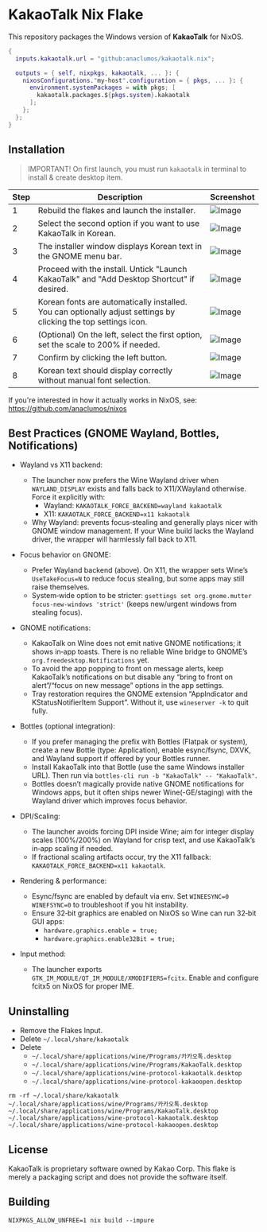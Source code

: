 

# KakaoTalk Nix Flake

This repository packages the Windows version of **KakaoTalk** for NixOS.

```nix
{
  inputs.kakaotalk.url = "github:anaclumos/kakaotalk.nix";

  outputs = { self, nixpkgs, kakaotalk, ... }: {
    nixosConfigurations."my-host".configuration = { pkgs, ... }: {
      environment.systemPackages = with pkgs; [
        kakaotalk.packages.${pkgs.system}.kakaotalk
      ];
    };
  };
}
```


## Installation

> IMPORTANT! On first launch, you must run `kakaotalk` in terminal to install & create desktop item.

| Step | Description | Screenshot |
|------|-------------|------------|
| 1 | Rebuild the flakes and launch the installer. | ![Image](https://github.com/user-attachments/assets/74e76194-5f1e-4a00-93d6-dce340587f25) |
| 2 | Select the second option if you want to use KakaoTalk in Korean. | ![Image](https://github.com/user-attachments/assets/c5057455-619f-4c23-8414-7871513b1781) |
| 3 | The installer window displays Korean text in the GNOME menu bar. | ![Image](https://github.com/user-attachments/assets/367dc85f-b849-4983-81b6-4b9e90c37456) |
| 4 | Proceed with the install. Untick "Launch KakaoTalk" and "Add Desktop Shortcut" if desired. | ![Image](https://github.com/user-attachments/assets/f780d8f6-35ba-4e67-b0e0-809a8b0ccf41) |
| 5 | Korean fonts are automatically installed. You can optionally adjust settings by clicking the top settings icon. | ![Image](https://github.com/user-attachments/assets/c7556716-36b9-4c05-8549-f2ce3036a3bb) |
| 6 | (Optional) On the left, select the first option, set the scale to 200% if needed. | ![Image](https://github.com/user-attachments/assets/ae1edd23-bcaf-4307-962a-2ee0a951bc7d) |
| 7 | Confirm by clicking the left button. | ![Image](https://github.com/user-attachments/assets/45594ecc-3c06-461b-9ccc-1c4025825c20) |
| 8 | Korean text should display correctly without manual font selection. | ![Image](https://github.com/user-attachments/assets/247eb319-dfbd-40e8-8448-88501ea04d5f) |

If you're interested in how it actually works in NixOS, see: https://github.com/anaclumos/nixos

## Best Practices (GNOME Wayland, Bottles, Notifications)

- Wayland vs X11 backend:
  - The launcher now prefers the Wine Wayland driver when `WAYLAND_DISPLAY` exists and falls back to X11/XWayland otherwise. Force it explicitly with:
    - Wayland: `KAKAOTALK_FORCE_BACKEND=wayland kakaotalk`
    - X11: `KAKAOTALK_FORCE_BACKEND=x11 kakaotalk`
  - Why Wayland: prevents focus‑stealing and generally plays nicer with GNOME window management. If your Wine build lacks the Wayland driver, the wrapper will harmlessly fall back to X11.

- Focus behavior on GNOME:
  - Prefer Wayland backend (above). On X11, the wrapper sets Wine’s `UseTakeFocus=N` to reduce focus stealing, but some apps may still raise themselves.
  - System‑wide option to be stricter: `gsettings set org.gnome.mutter focus-new-windows 'strict'` (keeps new/urgent windows from stealing focus).

- GNOME notifications:
  - KakaoTalk on Wine does not emit native GNOME notifications; it shows in‑app toasts. There is no reliable Wine bridge to GNOME’s `org.freedesktop.Notifications` yet.
  - To avoid the app popping to front on message alerts, keep KakaoTalk’s notifications on but disable any “bring to front on alert”/“focus on new message” options in the app settings.
  - Tray restoration requires the GNOME extension “AppIndicator and KStatusNotifierItem Support”. Without it, use `wineserver -k` to quit fully.

- Bottles (optional integration):
  - If you prefer managing the prefix with Bottles (Flatpak or system), create a new Bottle (type: Application), enable esync/fsync, DXVK, and Wayland support if offered by your Bottles runner.
  - Install KakaoTalk into that Bottle (use the same Windows installer URL). Then run via `bottles-cli run -b "KakaoTalk" -- "KakaoTalk"`.
  - Bottles doesn’t magically provide native GNOME notifications for Windows apps, but it often ships newer Wine(-GE/staging) with the Wayland driver which improves focus behavior.

- DPI/Scaling:
  - The launcher avoids forcing DPI inside Wine; aim for integer display scales (100%/200%) on Wayland for crisp text, and use KakaoTalk’s in‑app scaling if needed.
  - If fractional scaling artifacts occur, try the X11 fallback: `KAKAOTALK_FORCE_BACKEND=x11 kakaotalk`.

- Rendering & performance:
  - Esync/fsync are enabled by default via env. Set `WINEESYNC=0 WINEFSYNC=0` to troubleshoot if you hit instability.
  - Ensure 32‑bit graphics are enabled on NixOS so Wine can run 32‑bit GUI apps:
    - `hardware.graphics.enable = true;`
    - `hardware.graphics.enable32Bit = true;`

- Input method:
  - The launcher exports `GTK_IM_MODULE/QT_IM_MODULE/XMODIFIERS=fcitx`. Enable and configure fcitx5 on NixOS for proper IME.

## Uninstalling

- Remove the Flakes Input.
- Delete `~/.local/share/kakaotalk`
- Delete
  - `~/.local/share/applications/wine/Programs/카카오톡.desktop`
  - `~/.local/share/applications/wine/Programs/KakaoTalk.desktop`
  - `~/.local/share/applications/wine-protocol-kakaotalk.desktop`
  - `~/.local/share/applications/wine-protocol-kakaoopen.desktop`


```
rm -rf ~/.local/share/kakaotalk ~/.local/share/applications/wine/Programs/카카오톡.desktop ~/.local/share/applications/wine/Programs/KakaoTalk.desktop ~/.local/share/applications/wine-protocol-kakaotalk.desktop ~/.local/share/applications/wine-protocol-kakaoopen.desktop
```

## License

KakaoTalk is proprietary software owned by Kakao Corp. This flake is merely a packaging script and does not provide the software itself.

## Building

```
NIXPKGS_ALLOW_UNFREE=1 nix build --impure
```
